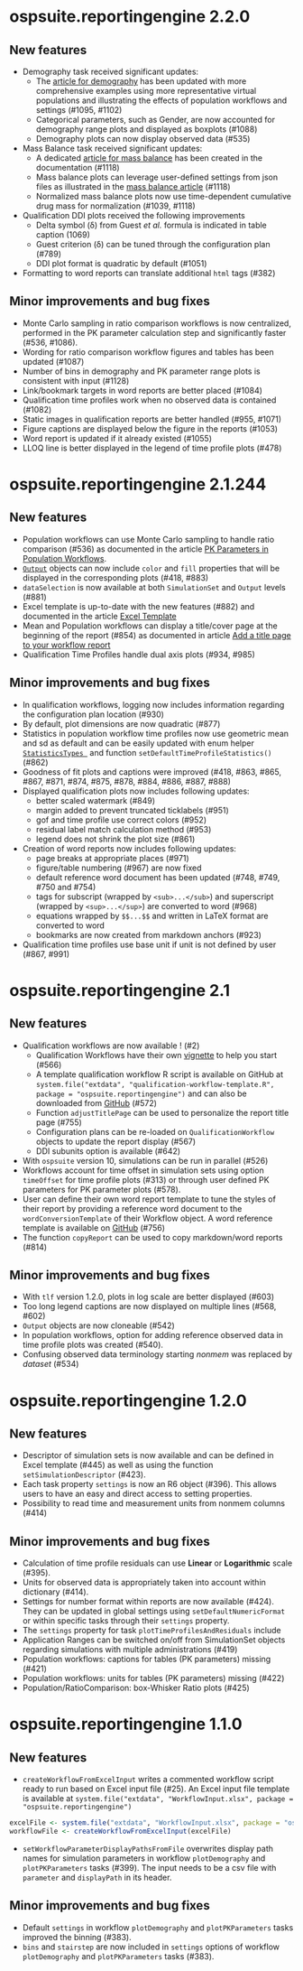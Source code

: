 # ospsuite.reportingengine 2.2.0

## New features

- Demography task received significant updates:
   - The [article for demography](../articles/demography.html) has been updated with more comprehensive examples using more representative virtual populations and illustrating the effects of population workflows and settings (#1095, #1102)
   - Categorical parameters, such as Gender, are now accounted for demography range plots and displayed as boxplots (#1088)
   - Demography plots can now display observed data (#535)
- Mass Balance task received significant updates:
   - A dedicated [article for mass balance](../articles/mass-balance.html) has been created in the documentation (#1118)
   - Mass balance plots can leverage user-defined settings from json files as illustrated in the [mass balance article](../articles/mass-balance.html) (#1118)
   - Normalized mass balance plots now use time-dependent cumulative drug mass for normalization (#1039, #1118)
- Qualification DDI plots received the following improvements
   - Delta symbol (&delta;) from Guest *et al.* formula is indicated in table caption (1069)
   - Guest criterion (&delta;) can be tuned through the configuration plan (#789)
   - DDI plot format is quadratic by default (#1051)
- Formatting to word reports can translate additional `html` tags (#382)

## Minor improvements and bug fixes

- Monte Carlo sampling in ratio comparison workflows is now centralized, performed in the PK parameter calculation step and significantly faster (#536, #1086).
- Wording for ratio comparison workflow figures and tables has been updated (#1087)
- Number of bins in demography and PK parameter range plots is consistent with input (#1128)
- Link/bookmark targets in word reports are better placed (#1084)
- Qualification time profiles work when no observed data is contained (#1082)
- Static images in qualification reports are better handled (#955, #1071)
- Figure captions are displayed below the figure in the reports (#1053)
- Word report is updated if it already existed (#1055)
- LLOQ line is better displayed in the legend of time profile plots (#478)


# ospsuite.reportingengine 2.1.244

## New features

- Population workflows can use Monte Carlo sampling to handle ratio comparison (#536) as documented in the article [PK Parameters in Population Workflows](../articles/pop-pk-parameters.html#ratio-comparison).
- [`Output`](../reference/Output.html) objects can now include `color` and `fill` properties that will be displayed in the corresponding plots (#418, #883)
- `dataSelection` is now available at both `SimulationSet` and `Output` levels (#881)
- Excel template is up-to-date with the new features (#882) and documented in the article [Excel Template](../articles/excel-template.html)
- Mean and Population workflows can display a title/cover page at the beginning of the report (#854) as documented in article [Add a title page to your workflow report](../articles/add-title-page.html)
- Qualification Time Profiles handle dual axis plots (#934, #985)

## Minor improvements and bug fixes

- In qualification workflows, logging now includes information regarding the configuration plan location (#930)
- By default, plot dimensions are now quadratic (#877)
- Statistics in population workflow time profiles now use geometric mean and sd as default and can be easily updated with enum helper [`StatisticsTypes `](../reference/StatisticsTypes.html) and function `setDefaultTimeProfileStatistics()` (#862)
- Goodness of fit plots and captions were improved (#418, #863, #865, #867, #871, #874, #875, #878, #884, #886, #887, #888)
- Displayed qualification plots now includes following updates:
   - better scaled watermark (#849)
   - margin added to prevent truncated ticklabels (#951)
   - gof and time profile use correct colors (#952)
   - residual label match calculation method (#953)
   - legend does not shrink the plot size (#861)
- Creation of word reports now includes following updates:
   - page breaks at appropriate places (#971)
   - figure/table numbering (#967) are now fixed
   - default reference word document has been updated (#748, #749, #750 and #754)
   - tags for subscript (wrapped by `<sub>...</sub>`) and superscript (wrapped by `<sup>...</sup>`) are converted to word (#968)
   - equations wrapped by `$$...$$` and written in LaTeX format are converted to word
   - bookmarks are now created from markdown anchors (#923)
- Qualification time profiles use base unit if unit is not defined by user (#867, #991)

# ospsuite.reportingengine 2.1

## New features

- Qualification workflows are now available ! (#2)
  - Qualification Workflows have their own [vignette](../articles/qualification-workflow.html) to help you start (#566)
  - A template qualification workflow R script is available on GitHub at `system.file("extdata", "qualification-workflow-template.R", package = "ospsuite.reportingengine")` and can also be downloaded from [GitHub](https://github.com/Open-Systems-Pharmacology/OSPSuite.ReportingEngine/blob/develop/inst/extdata/qualification-workflow-template.R) (#572)
  - Function `adjustTitlePage` can be used to personalize the report title page (#755)
  - Configuration plans can be re-loaded on `QualificationWorkflow` objects to update the report display (#567)
  - DDI subunits option is available (#642)
- With `ospsuite` version 10, simulations can be run in parallel (#526)
- Workflows account for time offset in simulation sets using option `timeOffset` for time profile plots (#313) or through user defined PK parameters for PK parameter plots (#578).
- User can define their own word report template to tune the styles of their report by providing a reference word document to the `wordConversionTemplate` of their Workflow object. A word reference template is available on [GitHub](https://github.com/Open-Systems-Pharmacology/OSPSuite.ReportingEngine/blob/develop/inst/extdata/reference.docx) (#756)
- The function `copyReport` can be used to copy markdown/word reports (#814)

## Minor improvements and bug fixes

- With `tlf` version 1.2.0, plots in log scale are better displayed (#603)
- Too long legend captions are now displayed on multiple lines (#568, #602)
- `Output` objects are now cloneable (#542)
- In population workflows, option for adding reference observed data in time profile plots was created (#540).
- Confusing observed data terminology starting _nonmem_ was replaced by _dataset_ (#534)

# ospsuite.reportingengine 1.2.0

## New features

* Descriptor of simulation sets is now available and can be defined in Excel template (#445) as well as using the function `setSimulationDescriptor` (#423).
* Each task property `settings` is now an R6 object (#396). This allows users to have an easy and direct access to setting properties.
* Possibility to read time and measurement units from nonmem columns (#414)

## Minor improvements and bug fixes

* Calculation of time profile residuals can use __Linear__ or __Logarithmic__ scale (#395).
* Units for observed data is appropriately taken into account within dictionary (#414).
* Settings for number format within reports are now available (#424).
They can be updated in global settings using `setDefaultNumericFormat` or within specific tasks through their `settings` property.
* The `settings` property for task `plotTimeProfilesAndResiduals` include 
* Application Ranges can be switched on/off from SimulationSet objects regarding simulations with multiple administrations (#419)
* Population workflows: captions for tables (PK parameters) missing (#421)
* Population workflows: units for tables (PK parameters) missing (#422)
* Population/RatioComparison: box-Whisker Ratio plots (#425)


# ospsuite.reportingengine 1.1.0

## New features

* `createWorkflowFromExcelInput` writes a commented workflow script ready to run based on Excel input file (#25). 
An Excel input file template is available at `system.file("extdata", "WorkflowInput.xlsx", package = "ospsuite.reportingengine")`

```R
excelFile <- system.file("extdata", "WorkflowInput.xlsx", package = "ospsuite.reportingengine")
workflowFile <- createWorkflowFromExcelInput(excelFile)
```

* `setWorkflowParameterDisplayPathsFromFile` overwrites display path names for simulation parameters in workflow `plotDemography` and `plotPKParameters` tasks (#399).
The input needs to be a csv file with `parameter` and `displayPath` in its header.

## Minor improvements and bug fixes

* Default `settings` in workflow `plotDemography` and `plotPKParameters` tasks improved the binning (#383).
* `bins` and `stairstep` are now included in `settings` options of workflow `plotDemography` and `plotPKParameters` tasks (#383).
